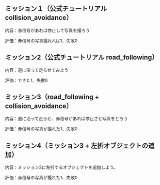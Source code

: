 ## ミッション１（公式チュートリアル collision_avoidance）

内容：赤信号があれば停止して写真を撮ろう

評価：赤信号の写真撮れれば1、失敗0

## ミッション2（公式チュートリアル road_following）

内容：道に沿って走らせてみよう

評価：できた1、失敗0

## ミッション3（road_following + collision_avoidance）

内容：道に沿って走らせ、赤信号があれば停止させ写真をとろう

評価：赤信号の写真が撮れた1、失敗0

## ミッション4（ミッション3 + 左折オブジェクトの追加）

内容：ミッション3に左折するオブジェクトを追加しよう。

評価：赤信号の写真が撮れた1、失敗0